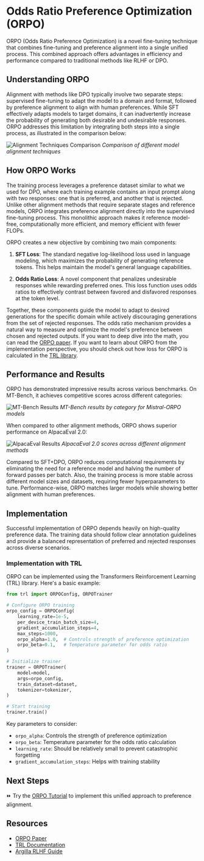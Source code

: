 # Odds Ratio Preference Optimization (ORPO)

ORPO (Odds Ratio Preference Optimization) is a novel fine-tuning technique that combines fine-tuning and preference alignment into a single unified process. This combined approach offers advantages in efficiency and performance compared to traditional methods like RLHF or DPO.

## Understanding ORPO

Alignment with methods like DPO typically involve two separate steps: supervised fine-tuning to adapt the model to a domain and format, followed by preference alignment to align with human preferences. While SFT effectively adapts models to target domains, it can inadvertently increase the probability of generating both desirable and undesirable responses. ORPO addresses this limitation by integrating both steps into a single process, as illustrated in the comparison below:

![Alignment Techniques Comparison](https://argilla.io/images/blog/mantisnlp-rlhf/part-8-alignments.png)
*Comparison of different model alignment techniques*

## How ORPO Works

The training process leverages a preference dataset similar to what we used for DPO, where each training example contains an input prompt along with two responses: one that is preferred, and another that is rejected. Unlike other alignment methods that require separate stages and reference models, ORPO integrates preference alignment directly into the supervised fine-tuning process. This monolithic approach makes it reference model-free, computationally more efficient, and memory efficient with fewer FLOPs.

ORPO creates a new objective by combining two main components:

1. **SFT Loss**: The standard negative log-likelihood loss used in language modeling, which maximizes the probability of generating reference tokens. This helps maintain the model's general language capabilities.

2. **Odds Ratio Loss**: A novel component that penalizes undesirable responses while rewarding preferred ones. This loss function uses odds ratios to effectively contrast between favored and disfavored responses at the token level.

Together, these components guide the model to adapt to desired generations for the specific domain while actively discouraging generations from the set of rejected responses. The odds ratio mechanism provides a natural way to measure and optimize the model's preference between chosen and rejected outputs. If you want to deep dive into the math, you can read the [ORPO paper](https://arxiv.org/abs/2402.01714). If you want to learn about ORPO from the implementation perspective, you should check out how loss for ORPO is calculated in the [TRL library](https://github.com/huggingface/trl/blob/b02189aaa538f3a95f6abb0ab46c0a971bfde57e/trl/trainer/orpo_trainer.py#L660).

## Performance and Results

ORPO has demonstrated impressive results across various benchmarks. On MT-Bench, it achieves competitive scores across different categories:

![MT-Bench Results](https://argilla.io/images/blog/mantisnlp-rlhf/part-8-mtbench.png)
*MT-Bench results by category for Mistral-ORPO models*

When compared to other alignment methods, ORPO shows superior performance on AlpacaEval 2.0:

![AlpacaEval Results](https://argilla.io/images/blog/mantisnlp-rlhf/part-8-winrate.png)
*AlpacaEval 2.0 scores across different alignment methods*

Compared to SFT+DPO, ORPO reduces computational requirements by eliminating the need for a reference model and halving the number of forward passes per batch. Also, the training process is more stable across different model sizes and datasets, requiring fewer hyperparameters to tune. Performance-wise, ORPO matches larger models while showing better alignment with human preferences.

## Implementation 

Successful implementation of ORPO depends heavily on high-quality preference data. The training data should follow clear annotation guidelines and provide a balanced representation of preferred and rejected responses across diverse scenarios. 

### Implementation with TRL

ORPO can be implemented using the Transformers Reinforcement Learning (TRL) library. Here's a basic example:

```python
from trl import ORPOConfig, ORPOTrainer

# Configure ORPO training
orpo_config = ORPOConfig(
    learning_rate=1e-5,
    per_device_train_batch_size=4,
    gradient_accumulation_steps=4,
    max_steps=1000,
    orpo_alpha=1.0,  # Controls strength of preference optimization
    orpo_beta=0.1,   # Temperature parameter for odds ratio
)

# Initialize trainer
trainer = ORPOTrainer(
    model=model,
    args=orpo_config,
    train_dataset=dataset,
    tokenizer=tokenizer,
)

# Start training
trainer.train()
```

Key parameters to consider:
- `orpo_alpha`: Controls the strength of preference optimization
- `orpo_beta`: Temperature parameter for the odds ratio calculation
- `learning_rate`: Should be relatively small to prevent catastrophic forgetting
- `gradient_accumulation_steps`: Helps with training stability

## Next Steps

⏩ Try the [ORPO Tutorial](./notebooks/orpo_tutorial.ipynb) to implement this unified approach to preference alignment.

## Resources
- [ORPO Paper](https://arxiv.org/abs/2402.01714)
- [TRL Documentation](https://huggingface.co/docs/trl/index)
- [Argilla RLHF Guide](https://argilla.io/blog/mantisnlp-rlhf-part-8/) 